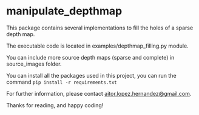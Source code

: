 # manipulate_depthmap

This package contains several implementations to fill the holes of a sparse depth map. 

The executable code is located in examples/depthmap_filling.py module.

You can include more source depth maps (sparse and complete) in source_images folder.

You can install all the packages used in this project, you can run the command
`pip install -r requirements.txt`

For further information, please contact aitor.lopez.hernandez@gmail.com.

Thanks for reading, and happy coding!